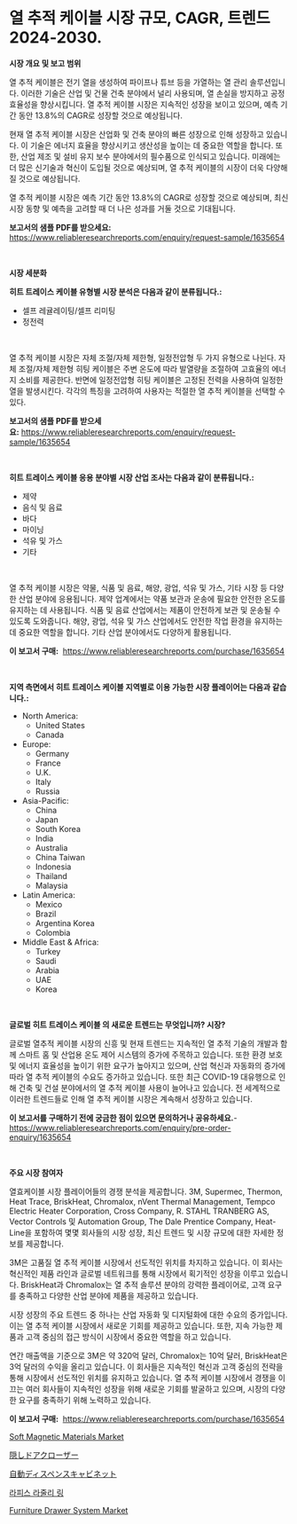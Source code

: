 <p><h1>열 추적 케이블 시장 규모, CAGR, 트렌드 2024-2030.</h1></p><p><strong>시장 개요 및 보고 범위</strong></p>
<p><p>열 추적 케이블은 전기 열을 생성하여 파이프나 튜브 등을 가열하는 열 관리 솔루션입니다. 이러한 기술은 산업 및 건물 건축 분야에서 널리 사용되며, 열 손실을 방지하고 공정 효율성을 향상시킵니다. 열 추적 케이블 시장은 지속적인 성장을 보이고 있으며, 예측 기간 동안 13.8%의 CAGR로 성장할 것으로 예상됩니다.</p><p>현재 열 추적 케이블 시장은 산업화 및 건축 분야의 빠른 성장으로 인해 성장하고 있습니다. 이 기술은 에너지 효율을 향상시키고 생산성을 높이는 데 중요한 역할을 합니다. 또한, 산업 제조 및 설비 유지 보수 분야에서의 필수품으로 인식되고 있습니다. 미래에는 더 많은 신기술과 혁신이 도입될 것으로 예상되며, 열 추적 케이블의 시장이 더욱 다양해질 것으로 예상됩니다.</p><p>열 추적 케이블 시장은 예측 기간 동안 13.8%의 CAGR로 성장할 것으로 예상되며, 최신 시장 동향 및 예측을 고려할 때 더 나은 성과를 거둘 것으로 기대됩니다.</p></p>
<p><strong>보고서의 샘플 PDF를 받으세요:</strong> <a href="https://www.reliableresearchreports.com/enquiry/request-sample/1635654">https://www.reliableresearchreports.com/enquiry/request-sample/1635654</a></p>
<p>&nbsp;</p>
<p><strong>시장 세분화</strong></p>
<p><strong>히트 트레이스 케이블 유형별 시장 분석은 다음과 같이 분류됩니다.:</strong></p>
<p><ul><li>셀프 레귤레이팅/셀프 리미팅</li><li>정전력</li></ul></p>
<p>&nbsp;</p>
<p><p>열 추적 케이블 시장은 자체 조절/자체 제한형, 일정전압형 두 가지 유형으로 나뉜다. 자체 조절/자체 제한형 히팅 케이블은 주변 온도에 따라 발열량을 조절하여 고효율의 에너지 소비를 제공한다. 반면에 일정전압형 히팅 케이블은 고정된 전력을 사용하여 일정한 열을 발생시킨다. 각각의 특징을 고려하여 사용자는 적절한 열 추적 케이블을 선택할 수 있다.</p></p>
<p><strong>보고서의 샘플 PDF를 받으세요:</strong>&nbsp;<a href="https://www.reliableresearchreports.com/enquiry/request-sample/1635654">https://www.reliableresearchreports.com/enquiry/request-sample/1635654</a></p>
<p>&nbsp;</p>
<p><strong> 히트 트레이스 케이블 응용 분야별 시장 산업 조사는 다음과 같이 분류됩니다.:</strong></p>
<p><ul><li>제약</li><li>음식 및 음료</li><li>바다</li><li>마이닝</li><li>석유 및 가스</li><li>기타</li></ul></p>
<p>&nbsp;</p>
<p><p>열 추적 케이블 시장은 약물, 식품 및 음료, 해양, 광업, 석유 및 가스, 기타 시장 등 다양한 산업 분야에 응용됩니다. 제약 업계에서는 약품 보관과 운송에 필요한 안전한 온도를 유지하는 데 사용됩니다. 식품 및 음료 산업에서는 제품이 안전하게 보관 및 운송될 수 있도록 도와줍니다. 해양, 광업, 석유 및 가스 산업에서도 안전한 작업 환경을 유지하는 데 중요한 역할을 합니다. 기타 산업 분야에서도 다양하게 활용됩니다.</p></p>
<p><strong>이 보고서 구매:</strong>&nbsp; <a href="https://www.reliableresearchreports.com/purchase/1635654">https://www.reliableresearchreports.com/purchase/1635654</a></p>
<p>&nbsp;</p>
<p><strong>지역 측면에서 히트 트레이스 케이블 지역별로 이용 가능한 시장 플레이어는 다음과 같습니다.:</strong></p>
<p><ul>
    <li>
        North America:
        <ul>
            <li>United States</li>
            <li>Canada</li>
        </ul>
    </li>
    <li>
        Europe:
        <ul>
            <li>Germany</li>
            <li>France</li>
            <li>U.K.</li>
            <li>Italy</li>
            <li>Russia</li>
        </ul>
    </li>
    <li>
        Asia-Pacific:
        <ul>
            <li>China</li>
            <li>Japan</li>
            <li>South Korea</li>
            <li>India</li>
            <li>Australia</li>
            <li>China Taiwan</li>
            <li>Indonesia</li>
            <li>Thailand</li>
            <li>Malaysia</li>
        </ul>
    </li>
    <li>
        Latin America:
        <ul>
            <li>Mexico</li>
            <li>Brazil</li>
            <li>Argentina Korea</li>
            <li>Colombia</li>
        </ul>
    </li>
    <li>
        Middle East & Africa:
        <ul>
            <li>Turkey</li>
            <li>Saudi</li>
            <li>Arabia</li>
            <li>UAE</li>
            <li>Korea</li>
        </ul>
    </li>
    </ul></p>
<p>&nbsp;</p>
<p><strong>글로벌 히트 트레이스 케이블 의 새로운 트렌드는 무엇입니까? 시장?</strong></p>
<p><p>글로벌 열추적 케이블 시장의 신흥 및 현재 트렌드는 지속적인 열 추적 기술의 개발과 함께 스마트 홈 및 산업용 온도 제어 시스템의 증가에 주목하고 있습니다. 또한 환경 보호 및 에너지 효율성을 높이기 위한 요구가 높아지고 있으며, 산업 혁신과 자동화의 증가에 따라 열 추적 케이블의 수요도 증가하고 있습니다. 또한 최근 COVID-19 대유행으로 인해 건축 및 건설 분야에서의 열 추적 케이블 사용이 늘어나고 있습니다. 전 세계적으로 이러한 트렌드들로 인해 열 추적 케이블 시장은 계속해서 성장하고 있습니다.</p></p>
<p><strong>이 보고서를 구매하기 전에 궁금한 점이 있으면 문의하거나 공유하세요.</strong>- <a href="https://www.reliableresearchreports.com/enquiry/pre-order-enquiry/1635654">https://www.reliableresearchreports.com/enquiry/pre-order-enquiry/1635654</a></p>
<p>&nbsp;</p>
<p><strong>주요 시장 참여자</strong></p>
<p><p>열효케이블 시장 플레이어들의 경쟁 분석을 제공합니다. 3M, Supermec, Thermon, Heat Trace, BriskHeat, Chromalox, nVent Thermal Management, Tempco Electric Heater Corporation, Cross Company, R. STAHL TRANBERG AS, Vector Controls 및 Automation Group, The Dale Prentice Company, Heat-Line을 포함하여 몇몇 회사들의 시장 성장, 최신 트렌드 및 시장 규모에 대한 자세한 정보를 제공합니다.</p><p>3M은 고품질 열 추적 케이블 시장에서 선도적인 위치를 차지하고 있습니다. 이 회사는 혁신적인 제품 라인과 글로벌 네트워크를 통해 시장에서 획기적인 성장을 이루고 있습니다. BriskHeat과 Chromalox는 열 추적 솔루션 분야의 강력한 플레이어로, 고객 요구를 충족하고 다양한 산업 분야에 제품을 제공하고 있습니다.</p><p>시장 성장의 주요 트렌드 중 하나는 산업 자동화 및 디지털화에 대한 수요의 증가입니다. 이는 열 추적 케이블 시장에서 새로운 기회를 제공하고 있습니다. 또한, 지속 가능한 제품과 고객 중심의 접근 방식이 시장에서 중요한 역할을 하고 있습니다.</p><p>연간 매출액을 기준으로 3M은 약 320억 달러, Chromalox는 10억 달러, BriskHeat은 3억 달러의 수익을 올리고 있습니다. 이 회사들은 지속적인 혁신과 고객 중심의 전략을 통해 시장에서 선도적인 위치를 유지하고 있습니다. 열 추적 케이블 시장에서 경쟁을 이끄는 여러 회사들이 지속적인 성장을 위해 새로운 기회를 발굴하고 있으며, 시장의 다양한 요구를 충족하기 위해 노력하고 있습니다.</p></p>
<p><strong>이 보고서 구매:</strong>&nbsp;&nbsp;<a href="https://www.reliableresearchreports.com/purchase/1635654">https://www.reliableresearchreports.com/purchase/1635654</a></p>
<p><p><a href="https://summer-dogwood-3e9.notion.site/Soft-Magnetic-Materials-Market-Research-Report-The-Key-To-Successful-Business-Strategy-Forecasted-f-17cc1fefaac049688ef3980ac313910d">Soft Magnetic Materials Market</a></p><p><a href="https://github.com/efcvopdgkdx128/Market-Research-Report-List-1/blob/main/74431997834.md">隠しドアクローザー</a></p><p><a href="https://github.com/hwbcz413288296/Market-Research-Report-List-1/blob/main/95409727835.md">自動ディスペンスキャビネット</a></p><p><a href="https://medium.com/@rudyswaniafgwski56664/%EB%9E%A9%EB%A6%AC%EC%8A%A4-%EB%9D%BC%EC%A3%BC%EB%A6%AC-%EB%B0%98%EC%A7%80-%EC%8B%9C%EC%9E%A5-%EB%B6%84%EC%84%9D-%EA%B8%80%EB%A1%9C%EB%B2%8C-%EC%82%B0%EC%97%85-%EC%A0%84%EB%A7%9D-%EB%B0%8F-%EC%98%88%EC%B8%A1-2024%EB%85%84%EB%B6%80%ED%84%B0-2031%EB%85%84-62251117caa7">라피스 라줄리 링</a></p><p><a href="https://github.com/derrinmiltonellis35gcl/Market-Research-Report-List-2/blob/main/furniture-drawer-system-market.md">Furniture Drawer System Market</a></p></p>
